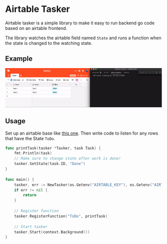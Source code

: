 # Airtable Tasker

Airtable tasker is a simple library to make it easy to run backend go code based on an airtable frontend.

The library watches the airtable field named `State` and runs a function when the state is changed to the watching state.

## Example

![example](example.gif)

## Usage

Set up an airtable base like [this one](https://airtable.com/shrrp5hz1D5JTb1HI).
Then write code to listen for any rows that have the State `ToDo`.

```go
func printTask(tasker *Tasker, task Task) {
    fmt.Println(task)
    // Make sure to change state after work is done!
    tasker.SetState(task.ID, "Done")
}

func main() {
    tasker, err := NewTasker(os.Getenv("AIRTABLE_KEY"), os.Getenv("AIRTABLE_BASE"))
    if err != nil {
        return
    }

    // Register function
    tasker.RegisterFunction("ToDo", printTask)

    // Start tasker
    tasker.Start(context.Background())
}
```
